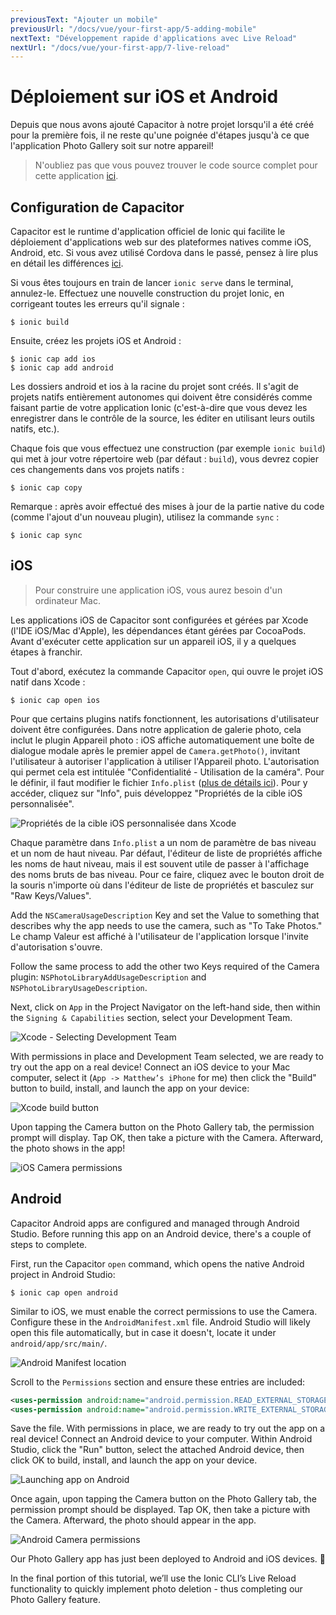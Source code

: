 ```yaml
---
previousText: "Ajouter un mobile"
previousUrl: "/docs/vue/your-first-app/5-adding-mobile"
nextText: "Développement rapide d'applications avec Live Reload"
nextUrl: "/docs/vue/your-first-app/7-live-reload"
---
```


# Déploiement sur iOS et Android

Depuis que nous avons ajouté Capacitor à notre projet lorsqu'il a été créé pour la première fois, il ne reste qu'une poignée d'étapes jusqu'à ce que l'application Photo Gallery soit sur notre appareil!

> N'oubliez pas que vous pouvez trouver le code source complet pour cette application [ici](https://github.com/ionic-team/photo-gallery-capacitor-vue).

## Configuration de Capacitor

Capacitor est le runtime d'application officiel de Ionic qui facilite le déploiement d'applications web sur des plateformes natives comme iOS, Android, etc. Si vous avez utilisé Cordova dans le passé, pensez à lire plus en détail les différences [ici](https://capacitor.ionicframework.com/docs/cordova#differences-between-capacitor-and-cordova).

Si vous êtes toujours en train de lancer `ionic serve` dans le terminal, annulez-le. Effectuez une nouvelle construction du projet Ionic, en corrigeant toutes les erreurs qu'il signale :

```shell
$ ionic build
```

Ensuite, créez les projets iOS et Android :

```shell
$ ionic cap add ios
$ ionic cap add android
```

Les dossiers android et ios à la racine du projet sont créés. Il s'agit de projets natifs entièrement autonomes qui doivent être considérés comme faisant partie de votre application Ionic (c'est-à-dire que vous devez les enregistrer dans le contrôle de la source, les éditer en utilisant leurs outils natifs, etc.).

Chaque fois que vous effectuez une construction (par exemple `ionic build`) qui met à jour votre répertoire web (par défaut : `build`), vous devrez copier ces changements dans vos projets natifs :

```shell
$ ionic cap copy
```

Remarque : après avoir effectué des mises à jour de la partie native du code (comme l'ajout d'un nouveau plugin), utilisez la commande `sync` :

```shell
$ ionic cap sync
```

## iOS

> Pour construire une application iOS, vous aurez besoin d'un ordinateur Mac.

Les applications iOS de Capacitor sont configurées et gérées par Xcode (l'IDE iOS/Mac d'Apple), les dépendances étant gérées par CocoaPods. Avant d'exécuter cette application sur un appareil iOS, il y a quelques étapes à franchir.

Tout d'abord, exécutez la commande Capacitor `open`, qui ouvre le projet iOS natif dans Xcode :

```shell
$ ionic cap open ios
```

Pour que certains plugins natifs fonctionnent, les autorisations d'utilisateur doivent être configurées. Dans notre application de galerie photo, cela inclut le plugin Appareil photo : iOS affiche automatiquement une boîte de dialogue modale après le premier appel de `Camera.getPhoto()`, invitant l'utilisateur à autoriser l'application à utiliser l'Appareil photo. L'autorisation qui permet cela est intitulée "Confidentialité - Utilisation de la caméra". Pour le définir, il faut modifier le fichier `Info.plist` ([plus de détails ici](https://capacitor.ionicframework.com/docs/ios/configuration)). Pour y accéder, cliquez sur "Info", puis développez "Propriétés de la cible iOS personnalisée".

![Propriétés de la cible iOS personnalisée dans Xcode](/docs/assets/img/guides/first-app-cap-ng/xcode-info-plist.png)

Chaque paramètre dans `Info.plist` a un nom de paramètre de bas niveau et un nom de haut niveau. Par défaut, l'éditeur de liste de propriétés affiche les noms de haut niveau, mais il est souvent utile de passer à l'affichage des noms bruts de bas niveau. Pour ce faire, cliquez avec le bouton droit de la souris n'importe où dans l'éditeur de liste de propriétés et basculez sur "Raw Keys/Values".

Add the `NSCameraUsageDescription` Key and set the Value to something that describes why the app needs to use the camera, such as "To Take Photos." Le champ Valeur est affiché à l'utilisateur de l'application lorsque l'invite d'autorisation s'ouvre.

Follow the same process to add the other two Keys required of the Camera plugin: `NSPhotoLibraryAddUsageDescription` and `NSPhotoLibraryUsageDescription`.

Next, click on `App` in the Project Navigator on the left-hand side, then within the `Signing & Capabilities` section, select your Development Team.

![Xcode - Selecting Development Team](/docs/assets/img/guides/first-app-cap-ng/xcode-signing.png)

With permissions in place and Development Team selected, we are ready to try out the app on a real device! Connect an iOS device to your Mac computer, select it (`App -> Matthew’s iPhone` for me) then click the "Build" button to build, install, and launch the app on your device:

![Xcode build button](/docs/assets/img/guides/first-app-cap-ng/xcode-build-button.png)

Upon tapping the Camera button on the Photo Gallery tab, the permission prompt will display. Tap OK, then take a picture with the Camera. Afterward, the photo shows in the app!

![iOS Camera permissions](/docs/assets/img/guides/first-app-cap-ng/ios-permissions-photo.png)

## Android

Capacitor Android apps are configured and managed through Android Studio. Before running this app on an Android device, there's a couple of steps to complete.

First, run the Capacitor `open` command, which opens the native Android project in Android Studio:

```shell
$ ionic cap open android
```

Similar to iOS, we must enable the correct permissions to use the Camera. Configure these in the `AndroidManifest.xml` file. Android Studio will likely open this file automatically, but in case it doesn't, locate it under `android/app/src/main/`.

![Android Manifest location](/docs/assets/img/guides/first-app-cap-ng/android-manifest.png)

Scroll to the `Permissions` section and ensure these entries are included:

```xml
<uses-permission android:name="android.permission.READ_EXTERNAL_STORAGE"/>
<uses-permission android:name="android.permission.WRITE_EXTERNAL_STORAGE" />
```

Save the file. With permissions in place, we are ready to try out the app on a real device! Connect an Android device to your computer. Within Android Studio, click the "Run" button, select the attached Android device, then click OK to build, install, and launch the app on your device.

![Launching app on Android](/docs/assets/img/guides/first-app-cap-ng/android-device.png)

Once again, upon tapping the Camera button on the Photo Gallery tab, the permission prompt should be displayed. Tap OK, then take a picture with the Camera. Afterward, the photo should appear in the app.

![Android Camera permissions](/docs/assets/img/guides/first-app-cap-ng/android-permissions-photo.png)

Our Photo Gallery app has just been deployed to Android and iOS devices. 🎉

In the final portion of this tutorial, we’ll use the Ionic CLI’s Live Reload functionality to quickly implement photo deletion - thus completing our Photo Gallery feature.
